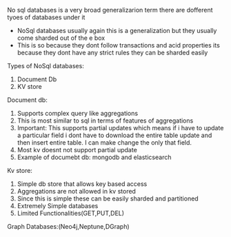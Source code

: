 No sql databases is a very broad generalizarion term there are dofferent tyoes of databases under it

- NoSql databases usually again this is a generalization but they usually come sharded out of the e box
- This is so because they dont follow transactions and acid properties its because they dont have any strict rules they can be sharded easily

Types of NoSql databases:

1. Document Db
2. KV store

Document db:

1. Supports complex query like aggregations
2. This is most similar to sql in terms of features of aggregations
3. Important: This supports partial updates which means if i have to update a particular field i dont have to download the entire table update and then insert entire table. I can make change the only that field.
4. Most kv doesnt not support partial update
5. Example of documebt db: mongodb and elasticsearch

Kv store:

1. Simple db store that allows key based access
2. Aggregations are not allowed in kv stored
3. Since this is simple these can be easily sharded and partitioned
4. Extremely Simple databases
5. Limited Functionalities(GET,PUT,DEL)

Graph Databases:(Neo4j,Neptune,DGraph)